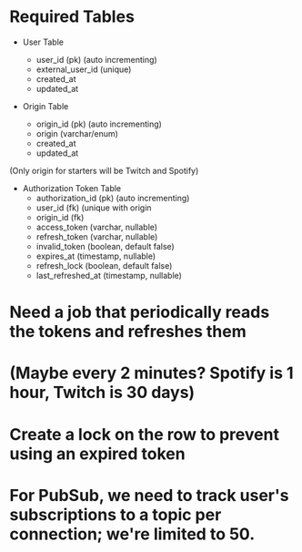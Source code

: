 # Required Tables

- User Table
    - user_id (pk) (auto incrementing)
    - external_user_id (unique)
    - created_at
    - updated_at

- Origin Table
    - origin_id (pk) (auto incrementing)
    - origin (varchar/enum)
    - created_at
    - updated_at

(Only origin for starters will be Twitch and Spotify)

- Authorization Token Table
    - authorization_id (pk) (auto incrementing)
    - user_id (fk) (unique with origin
    - origin_id (fk)
    - access_token (varchar, nullable)
    - refresh_token (varchar, nullable)
    - invalid_token (boolean, default false)
    - expires_at (timestamp, nullable)
    - refresh_lock (boolean, default false)
    - last_refreshed_at (timestamp, nullable)

# Need a job that periodically reads the tokens and refreshes them
# (Maybe every 2 minutes? Spotify is 1 hour, Twitch is 30 days)
# Create a lock on the row to prevent using an expired token

# For PubSub, we need to track user's subscriptions to a topic per connection; we're limited to 50.